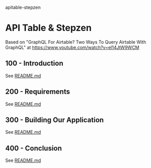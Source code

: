 apitable-stepzen
# API Table &amp; Stepzen

Based on "GraphQL For Airtable? Two Ways To Query Airtable With GraphQL" at https://www.youtube.com/watch?v=el14JtW9WCM

## 100 - Introduction

See [README.md](./100/README.md)

## 200 - Requirements

See [README.md](./200/README.md)

## 300 - Building Our Application

See [README.md](./300/README.md)

## 400 - Conclusion

See [README.md](./400/README.md)

